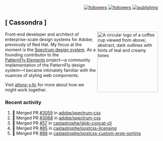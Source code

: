 <p align="right"><a rel="me" href="https://front-end.social/@castastrophe">
    <img alt="followers" title="Follow me on Mastodon" src="https://img.shields.io/mastodon/follow/109297102751309835?domain=https%3A%2F%2Ffront-end.social&label=Follow&logo=mastodon&logoColor=white&style=for-the-badge&labelColor=008080&color=006969"/></a>
  <a href="https://codepen.io/castastrophe/">
    <img alt="followers" title="Follow me on CodePen" src="https://img.shields.io/badge/23-1?color=640464&labelColor=7c007c&style=for-the-badge&logo=codepen&label=Follow"/></a>
<a href="https://castastrophe.medium.com/">
    <img alt="publishing" title="View articles on Medium" src="https://img.shields.io/badge/107-1?color=666&labelColor=444&label=subscribe&logo=medium&logoColor=white&style=for-the-badge"/></a>
</p>

## [&nbsp;Cassondra&nbsp;]

<img align="right" src="https://github-production-user-asset-6210df.s3.amazonaws.com/1840295/253016758-ba468774-1cd3-42c2-8f43-947b5eeb5edf.png" height="200" alt="A circular logo of a coffee cup viewed from above; abstract, dark outlines with hints of teal and creamy tones">

Front-end developer and architect of enterprise-scale design systems for Adobe; previously of Red Hat. My focus at the moment is the [Spectrum design system](https://github.com/adobe/spectrum-css). As a founding contributor to the [PatternFly&nbsp;Elements](https://github.com/patternfly/patternfly-elements) project&mdash;a community implementation of the PatternFly design system&mdash;I became intimately familiar with the nuances of styling web components.

Visit [allons-y.llc](http://allons-y.llc/) for more about how we might work together.

### Recent activity

<!--START_SECTION:activity-->
1. 🎉 Merged PR [#3059](https://github.com/adobe/spectrum-css/pull/3059) in [adobe/spectrum-css](https://github.com/adobe/spectrum-css)
2. 🎉 Merged PR [#3068](https://github.com/adobe/spectrum-css/pull/3068) in [adobe/spectrum-css](https://github.com/adobe/spectrum-css)
3. 🎉 Merged PR [#57](https://github.com/castastrophe/glob-concat-cli/pull/57) in [castastrophe/glob-concat-cli](https://github.com/castastrophe/glob-concat-cli)
4. 🎉 Merged PR [#85](https://github.com/castastrophe/postcss-licensing/pull/85) in [castastrophe/postcss-licensing](https://github.com/castastrophe/postcss-licensing)
5. 🎉 Merged PR [#86](https://github.com/castastrophe/postcss-custom-prop-sorting/pull/86) in [castastrophe/postcss-custom-prop-sorting](https://github.com/castastrophe/postcss-custom-prop-sorting)
<!--END_SECTION:activity-->
